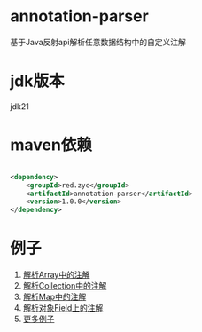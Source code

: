 # annotation-parser
基于Java反射api解析任意数据结构中的自定义注解
# jdk版本
jdk21
# maven依赖
```xml

<dependency>
    <groupId>red.zyc</groupId>
    <artifactId>annotation-parser</artifactId>
    <version>1.0.0</version>
</dependency>
```
# 例子
1. [解析Array中的注解](https://github.com/allurx/annotation-parser/blob/master/src/test/java/red/zyc/parser/ArrayTest.java)
2. [解析Collection中的注解](https://github.com/allurx/annotation-parser/blob/master/src/test/java/red/zyc/parser/CollectionTest.java)
3. [解析Map中的注解](https://github.com/allurx/annotation-parser/blob/master/src/test/java/red/zyc/parser/MapTest.java)
4. [解析对象Field上的注解](https://github.com/allurx/annotation-parser/blob/master/src/test/java/red/zyc/parser/CascadeTest.java)
5. [更多例子](https://github.com/allurx/annotation-parser/tree/master/src/test/java/red/zyc/parser)
